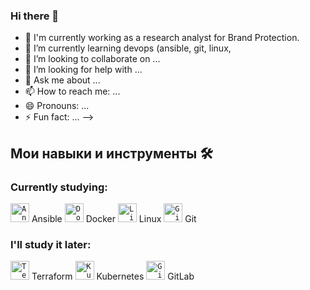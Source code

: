### Hi there 👋

- 🔭 I'm currently working as a research analyst for Brand Protection.
- 🌱 I’m currently learning devops (ansible, git, linux, 
- 👯 I’m looking to collaborate on ...
- 🤔 I’m looking for help with ...
- 💬 Ask me about ...
- 📫 How to reach me: ...
- 😄 Pronouns: ...
- ⚡ Fun fact: ...
-->

## Мои навыки и инструменты 🛠️

### Сurrently studying:

<code><img height="30" src="https://www.vectorlogo.zone/logos/ansible/ansible-icon.svg" alt="Ansible"></code> Ansible
<code><img height="30" src="https://www.vectorlogo.zone/logos/docker/docker-icon.svg" alt="Docker"></code> Docker 
<code><img height="30" src="https://www.vectorlogo.zone/logos/linux/linux-icon.svg" alt="Linux"></code> Linux
<code><img height="30" src="https://www.vectorlogo.zone/logos/git-scm/git-scm-icon.svg" alt="Git"></code> Git 

### I'll study it later:

<code><img height="30" src="https://www.vectorlogo.zone/logos/terraformio/terraformio-icon.svg" alt="Terraform"></code> Terraform 
<code><img height="30" src="https://www.vectorlogo.zone/logos/kubernetes/kubernetes-icon.svg" alt="Kubernetes"></code> Kubernetes
<code><img height="30" src="https://www.vectorlogo.zone/logos/gitlab/gitlab-icon.svg" alt="GitLab"></code> GitLab 

